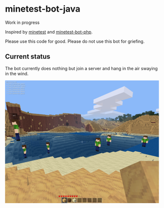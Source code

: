 # minetest-bot-java

Work in progress

Inspired by [minetest](https://github.com/minetest/minetest) and
[minetest-bot-php](https://github.com/rarkenin/minetest-bot-php). 

Please use this code for good. Please do not use this bot for griefing.

## Current status

The bot currently does nothing but join a server and hang in the air swaying in the wind.

![Several minetest java bots hanging in the air](/multiplebots.png)